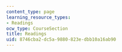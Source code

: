 ```yaml
---
content_type: page
learning_resource_types:
- Readings
ocw_type: CourseSection
title: Readings
uid: 8746cba2-dc5a-9880-823e-dbb10a16ab90
---
```

